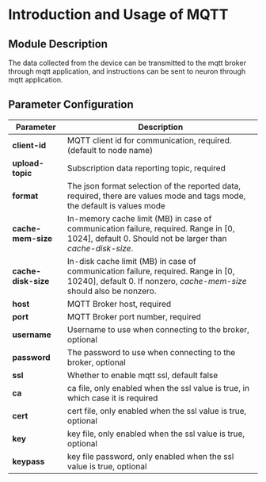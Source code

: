 # Introduction and Usage of MQTT

## Module Description

The data collected from the device can be transmitted to the mqtt broker through mqtt application, and instructions can be sent to neuron through mqtt application.

## Parameter Configuration

| Parameter           | Description                                                  |
| ------------------- | ------------------------------------------------------------ |
| **client-id**       | MQTT client id for communication, required. (default to node name) |
| **upload-topic**    | Subscription data reporting topic, required                  |
| **format**          | The json format selection of the reported data, required, there are values mode and tags mode, the default is values mode |
| **cache-mem-size**  | In-memory cache limit (MB) in case of communication failure, required. Range in [0, 1024], default 0. Should not be larger than *cache-disk-size*. |
| **cache-disk-size** | In-disk cache limit (MB) in case of communication failure, required. Range in [0, 10240], default 0. If nonzero, *cache-mem-size* should also be nonzero. |
| **host**            | MQTT Broker host, required                                   |
| **port**            | MQTT Broker port number, required                            |
| **username**        | Username to use when connecting to the broker, optional      |
| **password**        | The password to use when connecting to the broker, optional  |
| **ssl**             | Whether to enable mqtt ssl, default false                    |
| **ca**              | ca file, only enabled when the ssl value is true, in which case it is required |
| **cert**            | cert file, only enabled when the ssl value is true, optional |
| **key**             | key file, only enabled when the ssl value is true, optional  |
| **keypass**         | key file password, only enabled when the ssl value is true, optional |
